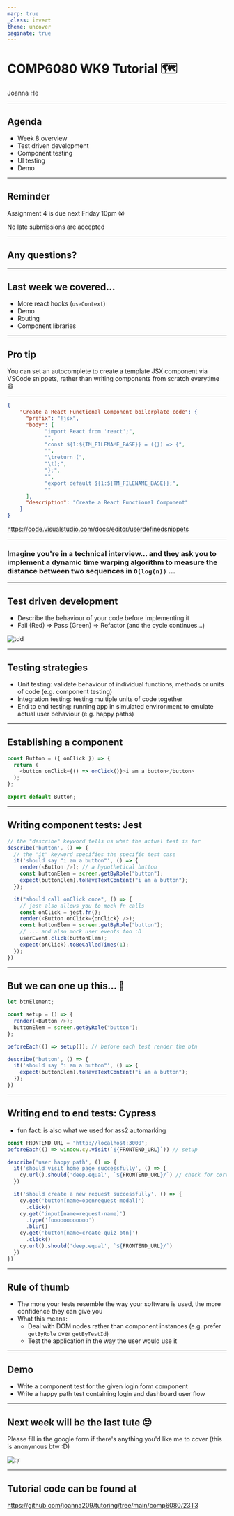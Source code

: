 ```yaml
---
marp: true
_class: invert
theme: uncover
paginate: true
---
```


# COMP6080 WK9 Tutorial 🗺️

Joanna He

---

## Agenda

- Week 8 overview
- Test driven development
- Component testing
- UI testing
- Demo

---

## Reminder

Assignment 4 is due next Friday 10pm 😮

No late submissions are accepted

---

## Any questions?

---

## Last week we covered...

- More react hooks (`useContext`)
- Demo
- Routing
- Component libraries

---

## Pro tip

You can set an autocomplete to create a template JSX component via VSCode snippets, rather than writing components from scratch everytime 😄

---

```json
{
	"Create a React Functional Component boilerplate code": {
	  "prefix": "!jsx",
	  "body": [
            "import React from 'react';",
            "",
            "const ${1:${TM_FILENAME_BASE}} = ({}) => {",
            "",
            "\treturn (",
            "\t);",
            "};",
            "",
            "export default ${1:${TM_FILENAME_BASE}};",
            ""
	  ],
	  "description": "Create a React Functional Component"
	}
}
```

https://code.visualstudio.com/docs/editor/userdefinedsnippets

---

### Imagine you're in a technical interview... and they ask you to implement a dynamic time warping algorithm to measure the distance between two sequences in `O(log(n))` ...

---

## Test driven development

- Describe the behaviour of your code before implementing it
- Fail (Red) => Pass (Green) => Refactor (and the cycle continues...)

![tdd](assets/tdd.png)

---

## Testing strategies

- Unit testing: validate behaviour of individual functions, methods or units of code (e.g. component testing) 
- Integration testing: testing multiple units of code together
- End to end testing: running app in simulated environment to emulate actual user behaviour (e.g. happy paths)

---

## Establishing a component 

```js
const Button = ({ onClick }) => {
  return (
    <button onClick={() => onClick()}>i am a button</button>
  );
};

export default Button;
```

---

## Writing component tests: Jest

```js
// the "describe" keyword tells us what the actual test is for
describe('button', () => {
  // the "it" keyword specifies the specific test case
  it('should say "i am a button"', () => {
    render(<Button />); // a hypothetical button
    const buttonElem = screen.getByRole("button");
    expect(buttonElem).toHaveTextContent("i am a button");
  });

  it("should call onClick once", () => {
    // jest also allows you to mock fn calls 
    const onClick = jest.fn();
    render(<Button onClick={onClick} />);
    const buttonElem = screen.getByRole("button");
    // ... and also mock user events too :D
    userEvent.click(buttonElem);
    expect(onClick).toBeCalledTimes(1);
  });
})
```

---

## But we can one up this... 🚀

```js
let btnElement;

const setup = () => {
  render(<Button />);
  buttonElem = screen.getByRole("button");
};

beforeEach(() => setup()); // before each test render the btn

describe('button', () => {
  it('should say "i am a button"', () => {
    expect(buttonElem).toHaveTextContent("i am a button");
  });
})
```

---

## Writing end to end tests: Cypress

- fun fact: is also what we used for ass2 automarking

```js
const FRONTEND_URL = "http://localhost:3000";
beforeEach(() => window.cy.visit(`${FRONTEND_URL}`)) // setup

describe('user happy path', () => {
  it('should visit home page successfully', () => {
    cy.url().should('deep.equal', `${FRONTEND_URL}/`) // check for correct url
  })

  it('should create a new request successfully', () => {
    cy.get('button[name=openrequest-modal]')
      .click()
    cy.get('input[name=request-name]')
      .type('foooooooooooo')
      .blur()
    cy.get('button[name=create-quiz-btn]')
      .click()
    cy.url().should('deep.equal', `${FRONTEND_URL}/`)
  })
})
```

---

## Rule of thumb

- The more your tests resemble the way your software is used, the more confidence they can give you
- What this means:
  - Deal with DOM nodes rather than component instances (e.g. prefer `getByRole` over `getByTestId`)
  - Test the application in the way the user would use it

---

## Demo

- Write a component test for the given login form component
- Write a happy path test containing login and dashboard user flow

---

## Next week will be the last tute 😔

Please fill in the google form if there's anything you'd like me to cover (this is anonymous btw :D)

![qr](assets/frame.png)

---

## Tutorial code can be found at

https://github.com/joanna209/tutoring/tree/main/comp6080/23T3
